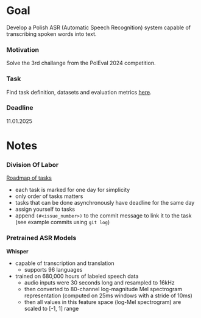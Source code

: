 # Goal

Develop a Polish ASR (Automatic Speech Recognition) system capable of transcribing spoken words into text.

### Motivation

Solve the 3rd challange from the PolEval 2024 competition.

### Task

Find task definition, datasets and evaluation metrics [here](https://beta.poleval.pl/challenge/2024-asr-bigos).

### Deadline

11.01.2025

# Notes

### Division Of Labor

[Roadmap of tasks](https://github.com/users/wojciechmro/projects/2/views/4)

- each task is marked for one day for simplicity
- only order of tasks matters
- tasks that can be done asynchronously have deadline for the same day
- assign yourself to tasks
- append `(#<issue_number>)` to the commit message to link it to the task (see example commits using `git log`)

### Pretrained ASR Models

**Whisper**

- capable of transcription and translation
  - supports 96 languages
- trained on 680,000 hours of labeled speech data
  - audio inputs were 30 seconds long and resampled to 16kHz
  - then converted to 80-channel log-magnitude Mel spectrogram representation (computed on 25ms windows with a stride of 10ms)
  - then all values in this feature space (log-Mel spectrogram) are scaled to [-1, 1] range
